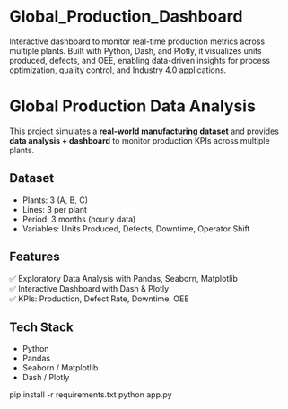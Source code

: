 # Global_Production_Dashboard
Interactive dashboard to monitor real-time production metrics across multiple plants. Built with Python, Dash, and Plotly, it visualizes units produced, defects, and OEE, enabling data-driven insights for process optimization, quality control, and Industry 4.0 applications.

# Global Production Data Analysis

This project simulates a **real-world manufacturing dataset** and provides **data analysis + dashboard** to monitor production KPIs across multiple plants.

## Dataset
- Plants: 3 (A, B, C)
- Lines: 3 per plant
- Period: 3 months (hourly data)
- Variables: Units Produced, Defects, Downtime, Operator Shift

## Features
✅ Exploratory Data Analysis with Pandas, Seaborn, Matplotlib  
✅ Interactive Dashboard with Dash & Plotly  
✅ KPIs: Production, Defect Rate, Downtime, OEE  

## Tech Stack
- Python
- Pandas
- Seaborn / Matplotlib
- Dash / Plotly

  
pip install -r requirements.txt
python app.py
